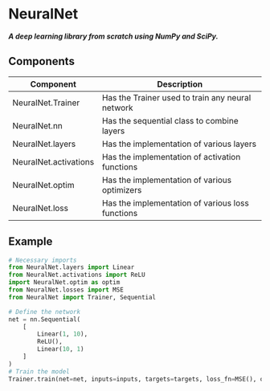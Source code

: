 # NeuralNet
***A deep learning library from scratch using NumPy and SciPy.***

## Components
| Component | Description |
| ---- | ---- |
| NeuralNet.Trainer | Has the Trainer used to train any neural network |
|NeuralNet.nn | Has the sequential class to combine layers |
| NeuralNet.layers| Has the implementation of various layers |
| NeuralNet.activations | Has the implementation of activation functions |
| NeuralNet.optim | Has the implementation of various optimizers |
| NeuralNet.loss | Has the implementation of various loss functions |

## Example
```python
# Necessary imports
from NeuralNet.layers import Linear
from NeuralNet.activations import ReLU
import NeuralNet.optim as optim
from NeuralNet.losses import MSE
from NeuralNet import Trainer, Sequential

# Define the network
net = nn.Sequential(
    [
        Linear(1, 10),
        ReLU(),
        Linear(10, 1)
    ]
)
# Train the model
Trainer.train(net=net, inputs=inputs, targets=targets, loss_fn=MSE(), optimizer=optim.SGD(lr=1e-3))
```
